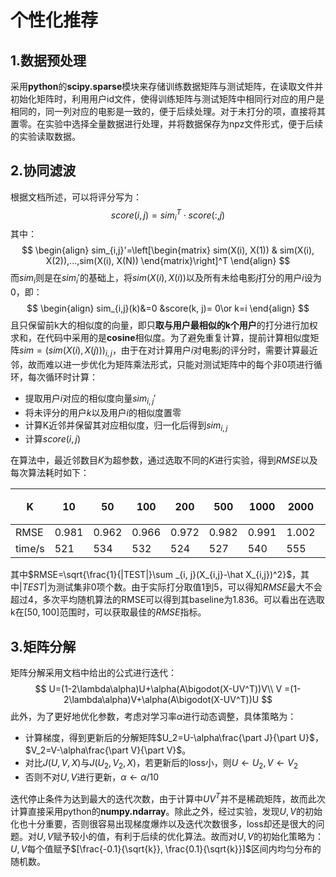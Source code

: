 # 个性化推荐
## 1.数据预处理

采用**python**的**scipy.sparse**模块来存储训练数据矩阵与测试矩阵，在读取文件并初始化矩阵时，利用用户id文件，使得训练矩阵与测试矩阵中相同行对应的用户是相同的，同一列对应的电影是一致的，便于后续处理。对于未打分的项，直接将其置零。在实验中选择全量数据进行处理，并将数据保存为npz文件形式，便于后续的实验读取数据。

## 2.协同滤波

根据文档所述，可以将评分写为：
$$
score(i,j)=sim^T_i \cdot score(:, j)
$$
其中：
$$
\begin{align}
sim_{i,j}'=\left[\begin{matrix}
sim(X(i), X(1)) & sim(X(i), X(2)),...,sim(X(i), X(N))
\end{matrix}\right]^T
\end{align}
$$
而$sim_i$则是在$sim_i'$的基础上，将$sim(X(i), X(i))$以及所有未给电影$j$打分的用户$i$设为0，即：
$$
\begin{align}
sim_{i,j}(k)&=0 &score(k, j)= 0\or k=i 
\end{align}
$$
且只保留前k大的相似度的向量，即只**取与用户最相似的k个用户**的打分进行加权求和，在代码中采用的是**cosine**相似度。为了避免重复计算，提前计算相似度矩阵$sim=(sim(X(i), X(j)))_{i, j}$，由于在对计算用户$i$对电影$j$的评分时，需要计算最近邻，故而难以进一步优化为矩阵乘法形式，只能对测试矩阵中的每个非0项进行循环，每次循环时计算：

- 提取用户$i$对应的相似度向量$sim_{i,j}'$
- 将未评分的用户$k$以及用户$i$的相似度置零
- 计算K近邻并保留其对应相似度，归一化后得到$sim_{i,j}$
- 计算$score(i,j)$

在算法中，最近邻数目$K$为超参数，通过选取不同的$K$进行实验，得到$RMSE$以及每次算法耗时如下：

| K      | 10    | 50    | 100   | 200   | 500   | 1000  | 2000  | 随机算法 |
| ------ | ----- | ----- | ----- | ----- | ----- | ----- | ----- | -------- |
| RMSE   | 0.981 | 0.962 | 0.966 | 0.972 | 0.982 | 0.991 | 1.002 | 1.836    |
| time/s | 521   | 534   | 532   | 524   | 527   | 540   | 555   |          |

其中$RMSE=\sqrt{\frac{1}{|TEST|}\sum _{i, j}(X_{i,j}-\hat X_{i,j})^2}$，其中$|TEST|$为测试集非0项个数。由于实际打分取值1到5，可以得知$RMSE$最大不会超过4，多次平均随机算法的RMSE可以得到其baseline为1.836。可以看出在选取k在$[50,100]$范围时，可以获取最佳的$RMSE$指标。

## 3.矩阵分解

矩阵分解采用文档中给出的公式进行迭代：
$$
U=(1-2\lambda\alpha)U+\alpha(A\bigodot(X-UV^T))V\\
V =(1-2\lambda\alpha)V+\alpha(A\bigodot(X-UV^T))U
$$
此外，为了更好地优化参数，考虑对学习率$\alpha$进行动态调整，具体策略为：

- 计算梯度，得到更新后的分解矩阵$U_2=U-\alpha\frac{\part J}{\part U}$，$V_2=V-\alpha\frac{\part V}{\part V}$。
- 对比$J(U,V,X)$与$J(U_2,V_2,X)$，若更新后的loss小，则$U\leftarrow U_2,V\leftarrow V_2$
- 否则不对$U,V$进行更新，$\alpha \leftarrow \alpha / 10$

迭代停止条件为达到最大的迭代次数，由于计算中$UV^T$并不是稀疏矩阵，故而此次计算直接采用python的**numpy.ndarray**。除此之外，经过实验，发现$U,V$的初始化也十分重要，否则很容易出现梯度爆炸以及迭代次数很多，loss却还是很大的问题。对$U,V$赋予较小的值，有利于后续的优化算法。故而对$U,V$的初始化策略为：$U,V$每个值赋予$[\frac{-0.1}{\sqrt{k}}, \frac{0.1}{\sqrt{k}}]$区间内均匀分布的随机数。



